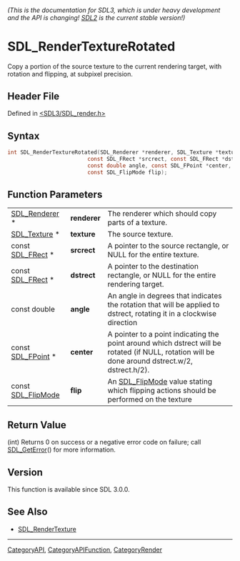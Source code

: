 ###### (This is the documentation for SDL3, which is under heavy development and the API is changing! [SDL2](https://wiki.libsdl.org/SDL2/) is the current stable version!)
# SDL_RenderTextureRotated

Copy a portion of the source texture to the current rendering target, with rotation and flipping, at subpixel precision.

## Header File

Defined in [<SDL3/SDL_render.h>](https://github.com/libsdl-org/SDL/blob/main/include/SDL3/SDL_render.h)

## Syntax

```c
int SDL_RenderTextureRotated(SDL_Renderer *renderer, SDL_Texture *texture,
                         const SDL_FRect *srcrect, const SDL_FRect *dstrect,
                         const double angle, const SDL_FPoint *center,
                         const SDL_FlipMode flip);
```

## Function Parameters

|                                    |              |                                                                                                                                                  |
| ---------------------------------- | ------------ | ------------------------------------------------------------------------------------------------------------------------------------------------ |
| [SDL_Renderer](SDL_Renderer) *     | **renderer** | The renderer which should copy parts of a texture.                                                                                               |
| [SDL_Texture](SDL_Texture) *       | **texture**  | The source texture.                                                                                                                              |
| const [SDL_FRect](SDL_FRect) *     | **srcrect**  | A pointer to the source rectangle, or NULL for the entire texture.                                                                               |
| const [SDL_FRect](SDL_FRect) *     | **dstrect**  | A pointer to the destination rectangle, or NULL for the entire rendering target.                                                                 |
| const double                       | **angle**    | An angle in degrees that indicates the rotation that will be applied to dstrect, rotating it in a clockwise direction                            |
| const [SDL_FPoint](SDL_FPoint) *   | **center**   | A pointer to a point indicating the point around which dstrect will be rotated (if NULL, rotation will be done around dstrect.w/2, dstrect.h/2). |
| const [SDL_FlipMode](SDL_FlipMode) | **flip**     | An [SDL_FlipMode](SDL_FlipMode) value stating which flipping actions should be performed on the texture                                          |

## Return Value

(int) Returns 0 on success or a negative error code on failure; call
[SDL_GetError](SDL_GetError)() for more information.

## Version

This function is available since SDL 3.0.0.

## See Also

- [SDL_RenderTexture](SDL_RenderTexture)

----
[CategoryAPI](CategoryAPI), [CategoryAPIFunction](CategoryAPIFunction), [CategoryRender](CategoryRender)

